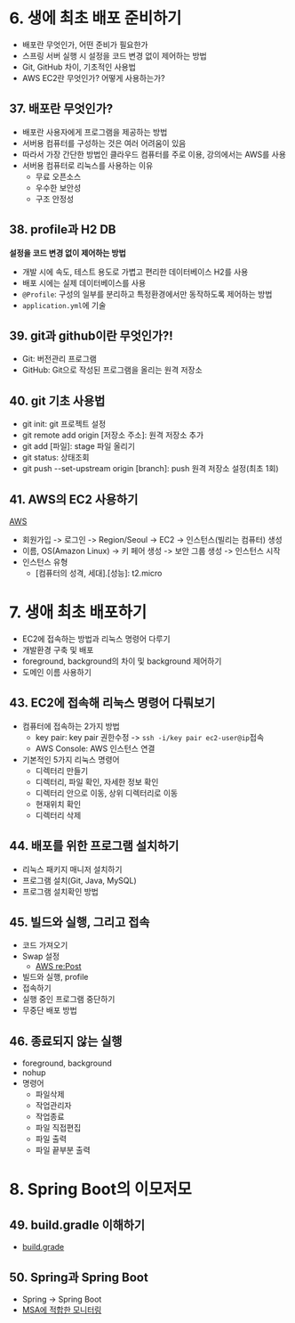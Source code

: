 # 6. 생에 최초 배포 준비하기

- 배포란 무엇인가, 어떤 준비가 필요한가
- 스프링 서버 실행 시 설정을 코드 변경 없이 제어하는 방법
- Git, GitHub 차이, 기초적인 사용법
- AWS EC2란 무엇인가? 어떻게 사용하는가?

## 37. 배포란 무엇인가?

- 배포란 사용자에게 프로그램을 제공하는 방법
- 서버용 컴퓨터를 구성하는 것은 여러 어려움이 있음
- 따라서 가장 간단한 방법인 클라우드 컴퓨터를 주로 이용, 강의에서는 AWS를 사용
- 서버용 컴퓨터로 리눅스를 사용하는 이유
    - 무료 오픈소스
    - 우수한 보안성
    - 구조 안정성

## 38. profile과 H2 DB

**설정을 코드 변경 없이 제어하는 방법**

- 개발 시에 속도, 테스트 용도로 가볍고 편리한 데이터베이스 H2를 사용
- 배포 시에는 실제 데이터베이스를 사용
- `@Profile`: 구성의 일부를 분리하고 특정환경에서만 동작하도록 제어하는 방법
- `application.yml`에 기술

## 39. git과 github이란 무엇인가?!

- Git: 버전관리 프로그램
- GitHub: Git으로 작성된 프로그램을 올리는 원격 저장소

## 40. git 기초 사용법

- git init: git 프로젝트 설정
- git remote add origin [저장소 주소]: 원격 저장소 추가
- git add [파일]: stage 파일 올리기
- git status: 상태조회
- git push --set-upstream origin [branch]: push 원격 저장소 설정(최초 1회)

## 41. AWS의 EC2 사용하기

[AWS](https://aws.amazon.com/ko/free/?gclid=CjwKCAjw9IayBhBJEiwAVuc3fqgIeWpeiKJb-8LYPDAozmpNyV92vuBWLxCBvNjY3MZwiq2cfocLHBoCrx4QAvD_BwE&trk=2e777eb1-7c1a-4acc-ae47-724e1cd50096&sc_channel=ps&ef_id=CjwKCAjw9IayBhBJEiwAVuc3fqgIeWpeiKJb-8LYPDAozmpNyV92vuBWLxCBvNjY3MZwiq2cfocLHBoCrx4QAvD_BwE:G:s&s_kwcid=AL!4422!3!444218215904!e!!g!!aws!10287751092!99328587341&all-free-tier.sort-by=item.additionalFields.SortRank&all-free-tier.sort-order=asc&awsf.Free%20Tier%20Types=*all&awsf.Free%20Tier%20Categories=*all)

- 회원가입 -> 로그인 -> Region/Seoul -> EC2 -> 인스턴스(빌리는 컴퓨터) 생성
- 이름, OS(Amazon Linux) -> 키 페어 생성 -> 보안 그룹 생성 -> 인스턴스 시작
- 인스턴스 유형
    - [컴퓨터의 성격, 세대].[성능]: t2.micro

# 7. 생애 최초 배포하기

- EC2에 접속하는 방법과 리눅스 명령어 다루기
- 개발환경 구축 및 배포
- foreground, background의 차이 및 background 제어하기
- 도메인 이름 사용하기

## 43. EC2에 접속해 리눅스 명령어 다뤄보기

- 컴퓨터에 접속하는 2가지 방법
    - key pair: key pair 권한수정 -> `ssh -i/key pair ec2-user@ip`접속
    - AWS Console: AWS 인스턴스 연결
- 기본적인 5가지 리눅스 명령어
    - 디렉터리 만들기
    - 디렉터리, 파일 확인, 자세한 정보 확인
    - 디렉터리 안으로 이동, 상위 디렉터리로 이동
    - 현재위치 확인
    - 디렉터리 삭제

## 44. 배포를 위한 프로그램 설치하기

- 리눅스 패키지 매니저 설치하기
- 프로그램 설치(Git, Java, MySQL)
- 프로그램 설치확인 방법

## 45. 빌드와 실행, 그리고 접속

- 코드 가져오기
- Swap 설정
    - [AWS re:Post](https://repost.aws/ko/knowledge-center/ec2-memory-swap-file)
- 빌드와 실행, profile
- 접속하기
- 실행 중인 프로그램 중단하기
- 무중단 배포 방법

## 46. 종료되지 않는 실행

- foreground, background
- nohup
- 명령어
    - 파일삭제
    - 작업관리자
    - 작업종료
    - 파일 직접편집
    - 파일 출력
    - 파일 끝부분 출력

# 8. Spring Boot의 이모저모

## 49. build.gradle 이해하기

- [build.grade](https://docs.spring.io/spring-boot/docs/current/gradle-plugin/reference/htmlsingle/)

## 50. Spring과 Spring Boot

- Spring -> Spring Boot
- [MSA에 적합한 모니터링](https://toss.tech/article/how-to-work-health-check-in-spring-boot-actuator)
